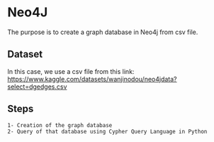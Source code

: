 # Neo4J
The purpose is to create a graph database in Neo4j from csv file.

## Dataset
In this case, we use a csv file from this link: https://www.kaggle.com/datasets/wanjinodou/neo4jdata?select=dgedges.csv

## Steps
    1- Creation of the graph database 
    2- Query of that database using Cypher Query Language in Python
